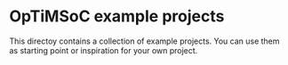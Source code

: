 # OpTiMSoC example projects

This directoy contains a collection of example projects.
You can use them as starting point or inspiration for your own project.

